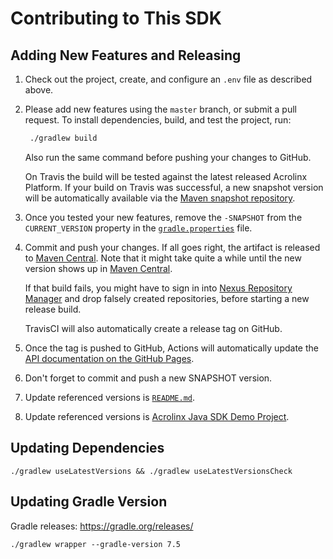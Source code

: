 # Contributing to This SDK

## Adding New Features and Releasing

1. Check out the project, create, and configure an `.env` file as described above.

2. Please add new features using the `master` branch, or submit a pull request.
   To install dependencies, build, and test the project, run:

   ```bash
    ./gradlew build
   ```

   Also run the same command before pushing your changes to GitHub.

   On Travis the build will be tested against the latest released Acrolinx Platform.
   If your build on Travis was successful, a new snapshot version will be automatically available via the [Maven snapshot repository](https://oss.sonatype.org/content/repositories/snapshots/com/acrolinx/client/sdk/).
3. Once you tested your new features, remove the `-SNAPSHOT` from the `CURRENT_VERSION` property in the [`gradle.properties`](gradle.properties) file.
4. Commit and push your changes. If all goes right, the artifact is released to [Maven Central](https://search.maven.org/#search%7Cga%7C1%7Cg%3A%22com.acrolinx.client%22%20a%3A%22sdk%22%20).
Note that it might take quite a while until the new version shows up in [Maven Central](https://search.maven.org/#search%7Cga%7C1%7Cg%3A%22com.acrolinx.client%22%20a%3A%22sdk%22%20).

   If that build fails, you might have to sign in into [Nexus Repository Manager](https://oss.sonatype.org/#welcome) and drop falsely created repositories, before starting a new release build.

   TravisCI will also automatically create a release tag on GitHub.

5. Once the tag is pushed to GitHub, Actions will automatically update the [API documentation on the GitHub Pages](https://acrolinx.github.io/sdk-java/).
6. Don't forget to commit and push a new SNAPSHOT version.
7. Update referenced versions is [`README.md`](https://github.com/acrolinx/sdk-java/edit/master/README.md).
8. Update referenced versions is [Acrolinx Java SDK Demo Project](https://github.com/acrolinx/sdk-demo-java/edit/master/build.gradle).

## Updating Dependencies

```./gradlew useLatestVersions && ./gradlew useLatestVersionsCheck```

## Updating Gradle Version

Gradle releases: https://gradle.org/releases/

```shell
./gradlew wrapper --gradle-version 7.5
```
